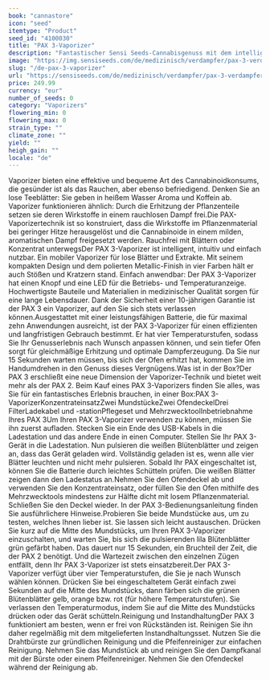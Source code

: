 ```yaml
---
book: "cannastore"
icon: "seed"
itemtype: "Product"
seed_id: "4100030"
title: "PAX 3-Vaporizer"
description: "Fantastischer Sensi Seeds-Cannabisgenuss mit dem intelligenten, intuitiven PAX 3-Vaporizer für lose Blätter und Extrakt. Heute online kaufen!"
image: "https://img.sensiseeds.com/de/medizinisch/verdampfer/pax-3-verdampfer-image.png"
slug: "/de-pax-3-vaporizer"
url: "https://sensiseeds.com/de/medizinisch/verdampfer/pax-3-verdampfer?a_aid=cannastore"
price: 249.99
currency: "eur"
number_of_seeds: 0
category: "Vaporizers"
flowering_min: 0
flowering_max: 0
strain_type: ""
climate_zone: ""
yield: ""
heigh_gain: ""
locale: "de"
---
```

Vaporizer bieten eine effektive und bequeme Art des Cannabinoidkonsums, die gesünder ist als das Rauchen, aber ebenso befriedigend. Denken Sie an lose Teeblätter: Sie geben in heißem Wasser Aroma und Koffein ab. Vaporizer funktionieren ähnlich: Durch die Erhitzung der Pflanzenteile setzen sie deren Wirkstoffe in einem rauchlosen Dampf frei.Die PAX-Vaporizertechnik ist so konstruiert, dass die Wirkstoffe im Pflanzenmaterial bei geringer Hitze herausgelöst und die Cannabinoide in einem milden, aromatischen Dampf freigesetzt werden. Rauchfrei mit Blättern oder Konzentrat unterwegsDer PAX 3-Vaporizer ist intelligent, intuitiv und einfach nutzbar. Ein mobiler Vaporizer für lose Blätter und Extrakte. Mit seinem kompakten Design und dem polierten Metallic-Finish in vier Farben hält er auch Stößen und Kratzern stand. Einfach anwendbar: Der PAX 3-Vaporizer hat einen Knopf und eine LED für die Betriebs- und Temperaturanzeige. Hochwertigste Bauteile und Materialien in medizinischer Qualität sorgen für eine lange Lebensdauer. Dank der Sicherheit einer 10-jährigen Garantie ist der PAX 3 ein Vaporizer, auf den Sie sich stets verlassen können.Ausgestattet mit einer leistungsfähigen Batterie, die für maximal zehn Anwendungen ausreicht, ist der PAX 3-Vaporizer für einen effizienten und langfristigen Gebrauch bestimmt. Er hat vier Temperaturstufen, sodass Sie Ihr Genusserlebnis nach Wunsch anpassen können, und sein tiefer Ofen sorgt für gleichmäßige Erhitzung und optimale Dampferzeugung. Da Sie nur 15 Sekunden warten müssen, bis sich der Ofen erhitzt hat, kommen Sie im Handumdrehen in den Genuss dieses Vergnügens.Was ist in der Box?Der PAX 3 erschließt eine neue Dimension der Vaporizer-Technik und bietet weit mehr als der PAX 2. Beim Kauf eines PAX 3-Vaporizers finden Sie alles, was Sie für ein fantastisches Erlebnis brauchen, in einer Box:PAX 3-VaporizerKonzentrateinsatzZwei MundstückeZwei OfendeckelDrei FilterLadekabel und -stationPflegeset und MehrzwecktoolInbetriebnahme Ihres PAX 3Um Ihren PAX 3-Vaporizer verwenden zu können, müssen Sie ihn zuerst aufladen. Stecken Sie ein Ende des USB-Kabels in die Ladestation und das andere Ende in einen Computer. Stellen Sie Ihr PAX 3-Gerät in die Ladestation. Nun pulsieren die weißen Blütenblätter und zeigen an, dass das Gerät geladen wird. Vollständig geladen ist es, wenn alle vier Blätter leuchten und nicht mehr pulsieren. Sobald Ihr PAX eingeschaltet ist, können Sie die Batterie durch leichtes Schütteln prüfen. Die weißen Blätter zeigen dann den Ladestatus an.Nehmen Sie den Ofendeckel ab und verwenden Sie den Konzentrateinsatz, oder füllen Sie den Ofen mithilfe des Mehrzwecktools mindestens zur Hälfte dicht mit losem Pflanzenmaterial. Schließen Sie den Deckel wieder. In der PAX 3-Bedienungsanleitung finden Sie ausführlichere Hinweise.Probieren Sie beide Mundstücke aus, um zu testen, welches Ihnen lieber ist. Sie lassen sich leicht austauschen. Drücken Sie kurz auf die Mitte des Mundstücks, um Ihren PAX 3-Vaporizer einzuschalten, und warten Sie, bis sich die pulsierenden lila Blütenblätter grün gefärbt haben. Das dauert nur 15 Sekunden, ein Bruchteil der Zeit, die der PAX 2 benötigt. Und die Wartezeit zwischen den einzelnen Zügen entfällt, denn Ihr PAX 3-Vaporizer ist stets einsatzbereit.Der PAX 3-Vaporizer verfügt über vier Temperaturstufen, die Sie je nach Wunsch wählen können. Drücken Sie bei eingeschaltetem Gerät einfach zwei Sekunden auf die Mitte des Mundstücks, dann färben sich die grünen Blütenblätter gelb, orange bzw. rot (für höhere Temperaturstufen). Sie verlassen den Temperaturmodus, indem Sie auf die Mitte des Mundstücks drücken oder das Gerät schütteln.Reinigung und InstandhaltungDer PAX 3 funktioniert am besten, wenn er frei von Rückständen ist. Reinigen Sie ihn daher regelmäßig mit dem mitgelieferten Instandhaltungsset. Nutzen Sie die Drahtbürste zur gründlichen Reinigung und die Pfeifenreiniger zur einfachen Reinigung. Nehmen Sie das Mundstück ab und reinigen Sie den Dampfkanal mit der Bürste oder einem Pfeifenreiniger. Nehmen Sie den Ofendeckel während der Reinigung ab.
